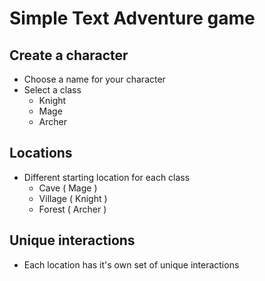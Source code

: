 # Simple Text Adventure game

## Create a character
- Choose a name for your character
- Select a class
    - Knight
    - Mage
    - Archer

## Locations
- Different starting location for each class
    - Cave ( Mage )
    - Village ( Knight ) 
    - Forest ( Archer )

## Unique interactions 
- Each location has it's own set of unique interactions
